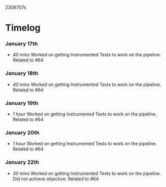 2306707s

# Timelog

### January 17th
* *40 mins* Worked on getting Instrumented Tests to work on the pipeline. Related to #64

### January 18th
* *40 mins* Worked on getting Instrumented Tests to work on the pipeline. Related to #64

### January 19th
* *1 hour* Worked on getting Instrumented Tests to work on the pipeline. Related to #64

### January 20th
* *1 hour* Worked on getting Instrumented Tests to work on the pipeline. Related to #64

### January 22th
* *30 mins* Worked on getting Instrumented Tests to work on the pipeline. Did not achieve objective. Related to #64
